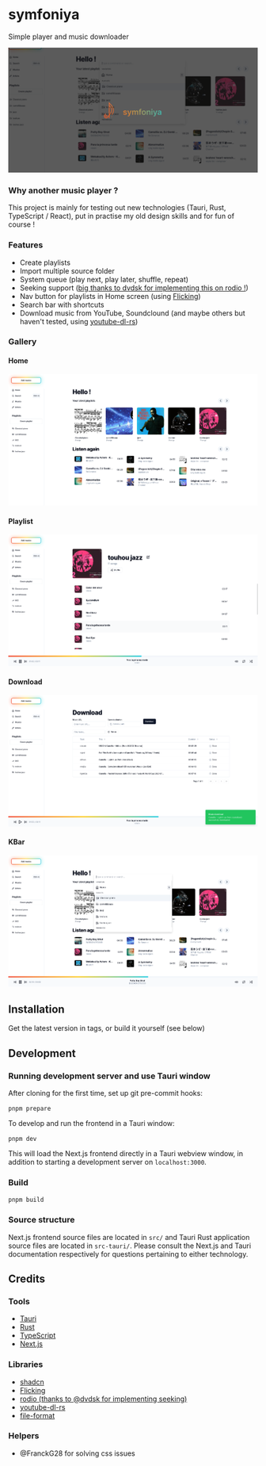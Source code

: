 # symfoniya
Simple player and music downloader

![intro_image](public/test.png)

### Why another music player ?
This project is mainly for testing out new technologies (Tauri, Rust, TypeScript / React), put in practise my old design skills and for fun of course !

### Features
- Create playlists
- Import multiple source folder
- System queue (play next, play later, shuffle, repeat)
- Seeking support ([big thanks to dvdsk for implementing this on rodio !](https://github.com/RustAudio/rodio/pull/513))
- Nav button for playlists in Home screen (using [Flicking](https://naver.github.io/egjs-flicking/))
- Search bar with shortcuts
- Download music from YouTube, Soundclound (and maybe others but haven't tested, using [youtube-dl-rs](https://github.com/GyrosOfWar/youtube-dl-rs))

### Gallery
#### Home
![home](public/home_page.png)
#### Playlist
![playlist](public/playlist_page.png)
#### Download
![download](public/dl_page.png)
#### KBar
![kbar](public/home.png)

## Installation
Get the latest version in tags, or build it yourself (see below)

## Development

### Running development server and use Tauri window

After cloning for the first time, set up git pre-commit hooks:

```shell
pnpm prepare
```

To develop and run the frontend in a Tauri window:

```shell
pnpm dev
```

This will load the Next.js frontend directly in a Tauri webview window, in addition to
starting a development server on `localhost:3000`.

### Build

```shell
pnpm build
```

### Source structure

Next.js frontend source files are located in `src/` and Tauri Rust application source
files are located in `src-tauri/`. Please consult the Next.js and Tauri documentation
respectively for questions pertaining to either technology.

## Credits

### Tools
- [Tauri](https://tauri.app/)
- [Rust](https://www.rust-lang.org/)
- [TypeScript](https://www.typescriptlang.org/)
- [Next.js](https://nextjs.org/)

### Libraries
- [shadcn](https://ui.shadcn.com/)
- [Flicking](https://naver.github.io/egjs-flicking/)
- [rodio (thanks to @dvdsk for implementing seeking)](https://github.com/RustAudio/rodio/pull/513)
- [youtube-dl-rs](https://github.com/GyrosOfWar/youtube-dl-rs)
- [file-format](https://github.com/mmalecot/file-format)


### Helpers
- @FranckG28 for solving css issues


